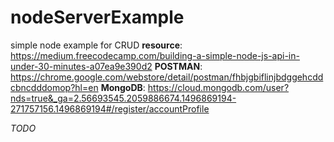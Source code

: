 # nodeServerExample
simple node example for CRUD
**resource**: https://medium.freecodecamp.com/building-a-simple-node-js-api-in-under-30-minutes-a07ea9e390d2
**POSTMAN**: https://chrome.google.com/webstore/detail/postman/fhbjgbiflinjbdggehcddcbncdddomop?hl=en
**MongoDB**: https://cloud.mongodb.com/user?nds=true&_ga=2.56693545.2059886674.1496869194-271757156.1496869194#/register/accountProfile

_TODO_